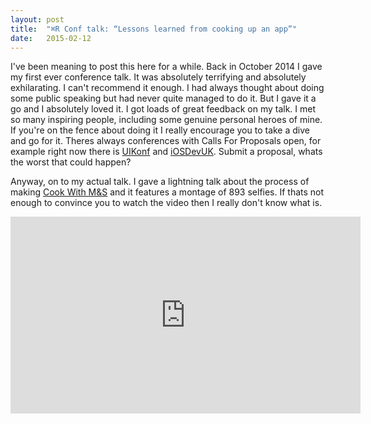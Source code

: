 ```yaml
---
layout: post
title:  "⌘R Conf talk: “Lessons learned from cooking up an app”"
date:   2015-02-12
---
```


I've been meaning to post this here for a while. Back in October 2014 I gave my first ever conference talk. It was absolutely terrifying and absolutely exhilarating. I can't recommend it enough. I had always thought about doing some public speaking but had never quite managed to do it. But I gave it a go and I absolutely loved it. I got loads of great feedback on my talk. I met so many inspiring people, including some genuine personal heroes of mine. If you're on the fence about doing it I really encourage you to take a dive and go for it. Theres always conferences with Calls For Proposals open, for example right now there is [UIKonf](http://cfp.uikonf.com) and [iOSDevUK](https://twitter.com/iosdevuk/status/420279977469575169). Submit a proposal, whats the worst that could happen?

Anyway, on to my actual talk. I gave a lightning talk about the process of making [Cook With M&S](http://cookwithmands.com) and it features a montage of 893 selfies. If thats not enough to convince you to watch the video then I really don't know what is.

<iframe width="560" height="315" src="https://www.youtube.com/embed/sMiE65xPH84" frameborder="0" allowfullscreen></iframe>